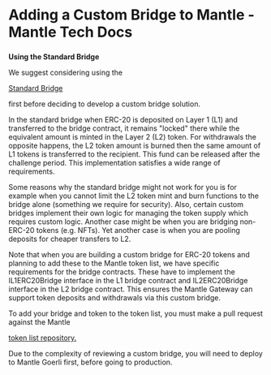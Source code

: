# Adding a Custom Bridge to Mantle - Mantle Tech Docs

###

**Using the Standard Bridge**

[](#using-the-standard-bridge)

We suggest considering using the

[Standard Bridge](https://bridge.testnet.mantle.xyz/deposit)

first before deciding to develop a custom bridge solution.

In the standard bridge when ERC-20 is deposited on Layer 1 (L1) and transferred to the bridge contract, it remains "locked" there while the equivalent amount is minted in the Layer 2 (L2) token. For withdrawals the opposite happens, the L2 token amount is burned then the same amount of L1 tokens is transferred to the recipient. This fund can be released after the challenge period. This implementation satisfies a wide range of requirements.

Some reasons why the standard bridge might not work for you is for example when you cannot limit the L2 token mint and burn functions to the bridge alone (something we require for security). Also, certain custom bridges implement their own logic for managing the token supply which requires custom logic. Another case might be when you are bridging non-ERC-20 tokens (e.g. NFTs). Yet another case is when you are pooling deposits for cheaper transfers to L2.

Note that when you are building a custom bridge for ERC-20 tokens and planning to add these to the Mantle token list, we have specific requirements for the bridge contracts. These have to implement the IL1ERC20Bridge interface in the L1 bridge contract and IL2ERC20Bridge interface in the L2 bridge contract. This ensures the Mantle Gateway can support token deposits and withdrawals via this custom bridge.

To add your bridge and token to the token list, you must make a pull request against the Mantle

[token list repository.](https://github.com/mantlenetworkio/mantle-token-lists#mantle-token-list)

Due to the complexity of reviewing a custom bridge, you will need to deploy to Mantle Goerli first, before going to production.
